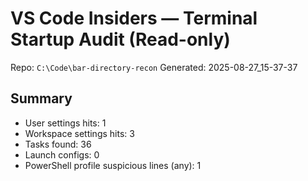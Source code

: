 # VS Code Insiders — Terminal Startup Audit (Read-only)

Repo: `C:\Code\bar-directory-recon`
Generated: 2025-08-27_15-37-37

## Summary
* User settings hits: 1
* Workspace settings hits: 3
* Tasks found: 36
* Launch configs: 0
* PowerShell profile suspicious lines (any): 1
